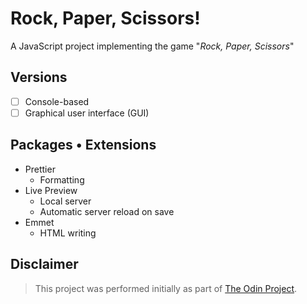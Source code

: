 # Rock, Paper, Scissors!

<!--
  Play a game of "rock, paper, scissors" with the computer
 -->

A JavaScript project implementing the game "_Rock, Paper, Scissors_"

## Versions

- [ ] Console-based
- [ ] Graphical user interface (GUI)

## Packages • Extensions

- Prettier
  - Formatting
- Live Preview
  - Local server
  - Automatic server reload on save
- Emmet
  - HTML writing

## Disclaimer

> This project was performed initially as part of [The Odin Project](https://www.theodinproject.com/).
